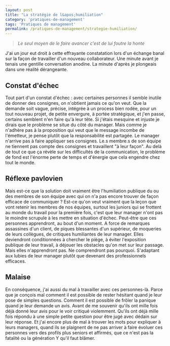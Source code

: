 ```yaml
---
layout: post
title: "La stratégie de l&apos;humiliation"
category: 'pratiques-de-management'
tags: 'Pratiques de management'
permalink: /pratiques-de-management/strategie-humiliation/
---
```

> *Le seul moyen de le faire avancer c'est de lui foutre la honte*

J'ai un jour eut droit à cette effrayante constatation lors d'un échange banal sur la façon de travailler d'un nouveau collaborateur. Une minute avant je tenais une gentille conversation anodine. La minute d'après je plongeais dans une réalité dérangeante.

## Constat d'échec
Tout part d'un constat d'échec : avec certaines personnes il semble inutile de donner des consignes, on n'obtient jamais ce qu'on veut.
Que la demande soit vague, précise, intégrée à un process bien rodée, pour un tout nouveau projet, de petite envergure, à portée stratégique, et j'en passe, certains semblent n'en faire qu'à leur tête.
Si j'étais mesquine et injuste je dirais que le problème se situe du côté du manager. Mais comme je n'adhère pas à la proposition qui veut que le message incombe de l'émetteur, je pense plutôt que la responsabilité est partagée.
Le manager n'arrive pas à faire appliquer ses consignes. Le.s membre.s de son équipe ne tiennent pas compte des consignes et travaillent "à leur façon".
Au delà de tout ce que ça révèle sur les difficultés de la communication, le problème de fond est l'énorme perte de temps et d'énergie que cela engendre chez tout le monde.

## Réflexe pavlovien
Mais est-ce que la solution doit vraiment être l'humiliation publique du ou des membres de son équipe avec qui on n'a pas encore trouver de façon efficace de communiquer ?
Est-ce qu'on veut vraiment que la leçon que vont retenir les membres de nos équipes, surtout les juniors qui se frottent au monde du travail pour la première fois, c'est que leur manager n'ont pas le moindre scrupule à les mettre en situation d'échec.
Peut-être que ces personnes apprendront, au bout d'un moment. A force de remarques assassines d'un client, de piques blessantes d'un supérieur, de moqueries de leurs collègues, de critiques humiliantes de leur manager.
Elles deviendront conditionnées à chercher le piège, à éviter l'exposition publique de leur travail, à déjouer les obstacles qu'on met sur leur passage. Mais elles n'apprendront pas. Ne comprendront pas pourquoi. S'adaptant aux lubies de leur manager plutôt que devenant des professionnels efficaces.

## Malaise
En conséquence, j'ai aussi du mal à travailler avec ces personnes-là. Parce que je conçois mal comment il est possible de rester hésitant quand je leur pose de simples questions. Comment il est possible de frôler la panique quand je leur demande un avis.
Avant de me souvenir qu'ils ont mille fois déjà donné leur avis pour le voir critiqué violemment. Qu'ils ont déjà mille fois répondu à une simple petite question pour être jugé avec dédain sur leur réponse.
Et j'ai encore plus de mal à trouver les mots pour expliquer à leurs managers, quand ils se plaignent de ne pas arriver à faire évoluer ces personnes vers des profils plus seniors et affirmés, que ce n'est pas la fatalité ou la génération Y qu'il faut blâmer.
